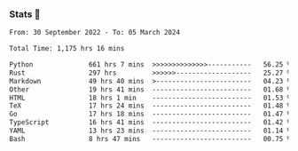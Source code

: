 ### Stats 👋
<!--START_SECTION:waka-->

```txt
From: 30 September 2022 - To: 05 March 2024

Total Time: 1,175 hrs 16 mins

Python              661 hrs 7 mins  >>>>>>>>>>>>>>-----------   56.25 %
Rust                297 hrs         >>>>>>-------------------   25.27 %
Markdown            49 hrs 40 mins  >------------------------   04.23 %
Other               19 hrs 41 mins  -------------------------   01.68 %
HTML                18 hrs 1 min    -------------------------   01.53 %
TeX                 17 hrs 24 mins  -------------------------   01.48 %
Go                  17 hrs 18 mins  -------------------------   01.47 %
TypeScript          16 hrs 41 mins  -------------------------   01.42 %
YAML                13 hrs 23 mins  -------------------------   01.14 %
Bash                8 hrs 47 mins   -------------------------   00.75 %
```

<!--END_SECTION:waka-->

<!--
**buhaytza2005/buhaytza2005** is a ✨ _special_ ✨ repository because its `README.md` (this file) appears on your GitHub profile.

Here are some ideas to get you started:

- 🔭 I’m currently working on ...
- 🌱 I’m currently learning ...
- 👯 I’m looking to collaborate on ...
- 🤔 I’m looking for help with ...
- 💬 Ask me about ...
- 📫 How to reach me: ...
- 😄 Pronouns: ...
- ⚡ Fun fact: ...
-->


